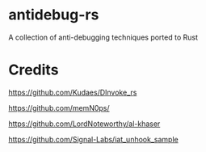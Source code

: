 # antidebug-rs

A collection of anti-debugging techniques ported to Rust

# Credits

https://github.com/Kudaes/DInvoke_rs

https://github.com/memN0ps/

https://github.com/LordNoteworthy/al-khaser

https://github.com/Signal-Labs/iat_unhook_sample
